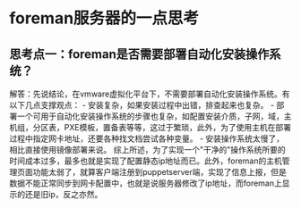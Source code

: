 # foreman服务器的一点思考

## 思考点一：foreman是否需要部署自动化安装操作系统？
解答：先说结论，在vmware虚拟化平台下，不需要部署自动化安装操作系统。有以下几点支撑观点：
    - 安装复杂，如果安装过程中出错，排查起来也复杂。
    - 部署一个可用于自动化安装操作系统的步骤也复杂，如配置安装介质，子网，域，主机组，分区表，PXE模板，置备表等等，这过于繁琐，此外，为了使用主机在部署过程中指定网卡地址，还要各种找文档尝试各种变量。
    - 安装操作系统太慢了，相比直接使用镜像部署来说。
    综上所述，为了实现一个"干净的"操作系统所要的时间成本过多，最多也就是实现了配置静态ip地址而已。此外，foreman的主机管理页面功能太弱了，就算客户端注册到puppetserver端，实现了信息上报，但是数据不能正常同步到网卡配置中，也就是说服务器修改了ip地址，而foreman上显示的还是旧ip，反之亦然。